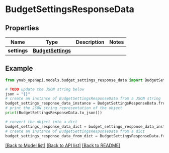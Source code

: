 # BudgetSettingsResponseData


## Properties

Name | Type | Description | Notes
------------ | ------------- | ------------- | -------------
**settings** | [**BudgetSettings**](BudgetSettings.md) |  | 

## Example

```python
from ynab_openapi.models.budget_settings_response_data import BudgetSettingsResponseData

# TODO update the JSON string below
json = "{}"
# create an instance of BudgetSettingsResponseData from a JSON string
budget_settings_response_data_instance = BudgetSettingsResponseData.from_json(json)
# print the JSON string representation of the object
print(BudgetSettingsResponseData.to_json())

# convert the object into a dict
budget_settings_response_data_dict = budget_settings_response_data_instance.to_dict()
# create an instance of BudgetSettingsResponseData from a dict
budget_settings_response_data_from_dict = BudgetSettingsResponseData.from_dict(budget_settings_response_data_dict)
```
[[Back to Model list]](../README.md#documentation-for-models) [[Back to API list]](../README.md#documentation-for-api-endpoints) [[Back to README]](../README.md)


